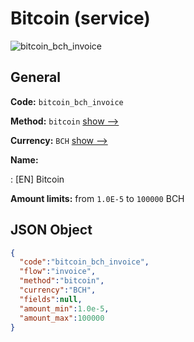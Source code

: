 
# Bitcoin (service) 
![bitcoin_bch_invoice](https://static.openfintech.io/payment_methods/bitcoin_bch_invoice/logo.svg?w=400&c=v0.59.26#w200)  

## General 
 
**Code:** `bitcoin_bch_invoice` 
 
**Method:** `bitcoin` 
 [show -->](/payment-methods/bitcoin/) 
 
**Currency:** `BCH` [show -->](/currencies/BCH/) 
 
**Name:** 
 
:	[EN] Bitcoin 
 
**Amount limits:** from `1.0E-5` to `100000` BCH 

## JSON Object 

```json
{
  "code":"bitcoin_bch_invoice",
  "flow":"invoice",
  "method":"bitcoin",
  "currency":"BCH",
  "fields":null,
  "amount_min":1.0e-5,
  "amount_max":100000
}
```  
